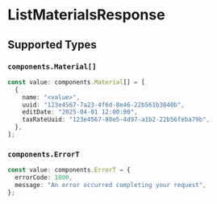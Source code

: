 # ListMaterialsResponse


## Supported Types

### `components.Material[]`

```typescript
const value: components.Material[] = [
  {
    name: "<value>",
    uuid: "123e4567-7a23-4f6d-8e46-22b561b3840b",
    editDate: "2025-04-01 12:00:00",
    taxRateUuid: "123e4567-80e5-4d97-a1b2-22b56feba79b",
  },
];
```

### `components.ErrorT`

```typescript
const value: components.ErrorT = {
  errorCode: 1000,
  message: "An error occurred completing your request",
};
```

